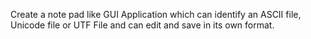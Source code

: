 Create a note pad like GUI Application which can identify an ASCII file, Unicode file or UTF File and can edit and save in its own format.
